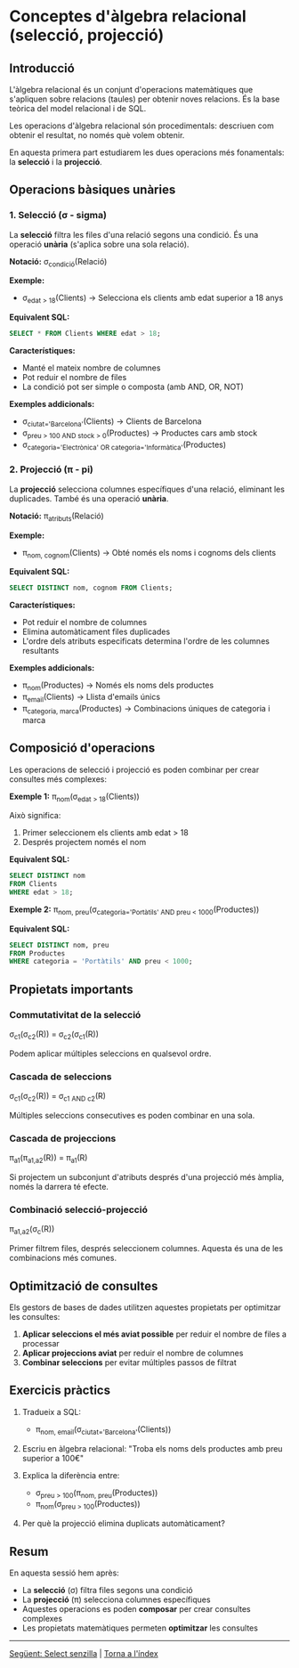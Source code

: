 # Conceptes d'àlgebra relacional (selecció, projecció)

## Introducció

L'àlgebra relacional és un conjunt d'operacions matemàtiques que s'apliquen sobre relacions (taules) per obtenir noves relacions. És la base teòrica del model relacional i de SQL.

Les operacions d'àlgebra relacional són procedimentals: descriuen com obtenir el resultat, no només què volem obtenir.

En aquesta primera part estudiarem les dues operacions més fonamentals: la **selecció** i la **projecció**.

## Operacions bàsiques unàries

### 1. Selecció (σ - sigma)

La **selecció** filtra les files d'una relació segons una condició. És una operació **unària** (s'aplica sobre una sola relació).

**Notació:** σ<sub>condició</sub>(Relació)

**Exemple:**
- σ<sub>edat > 18</sub>(Clients) → Selecciona els clients amb edat superior a 18 anys

**Equivalent SQL:**
```sql
SELECT * FROM Clients WHERE edat > 18;
```

**Característiques:**
- Manté el mateix nombre de columnes
- Pot reduir el nombre de files
- La condició pot ser simple o composta (amb AND, OR, NOT)

**Exemples addicionals:**
- σ<sub>ciutat='Barcelona'</sub>(Clients) → Clients de Barcelona
- σ<sub>preu > 100 AND stock > 0</sub>(Productes) → Productes cars amb stock
- σ<sub>categoria='Electrònica' OR categoria='Informàtica'</sub>(Productes)

### 2. Projecció (π - pi)

La **projecció** selecciona columnes específiques d'una relació, eliminant les duplicades. També és una operació **unària**.

**Notació:** π<sub>atributs</sub>(Relació)

**Exemple:**
- π<sub>nom, cognom</sub>(Clients) → Obté només els noms i cognoms dels clients

**Equivalent SQL:**
```sql
SELECT DISTINCT nom, cognom FROM Clients;
```

**Característiques:**
- Pot reduir el nombre de columnes
- Elimina automàticament files duplicades
- L'ordre dels atributs especificats determina l'ordre de les columnes resultants

**Exemples addicionals:**
- π<sub>nom</sub>(Productes) → Només els noms dels productes
- π<sub>email</sub>(Clients) → Llista d'emails únics
- π<sub>categoria, marca</sub>(Productes) → Combinacions úniques de categoria i marca

## Composició d'operacions

Les operacions de selecció i projecció es poden combinar per crear consultes més complexes:

**Exemple 1:**
π<sub>nom</sub>(σ<sub>edat > 18</sub>(Clients))

Això significa:
1. Primer seleccionem els clients amb edat > 18
2. Després projectem només el nom

**Equivalent SQL:**
```sql
SELECT DISTINCT nom 
FROM Clients 
WHERE edat > 18;
```

**Exemple 2:**
π<sub>nom, preu</sub>(σ<sub>categoria='Portàtils' AND preu < 1000</sub>(Productes))

**Equivalent SQL:**
```sql
SELECT DISTINCT nom, preu
FROM Productes
WHERE categoria = 'Portàtils' AND preu < 1000;
```

## Propietats importants

### Commutativitat de la selecció
σ<sub>c1</sub>(σ<sub>c2</sub>(R)) = σ<sub>c2</sub>(σ<sub>c1</sub>(R))

Podem aplicar múltiples seleccions en qualsevol ordre.

### Cascada de seleccions
σ<sub>c1</sub>(σ<sub>c2</sub>(R)) = σ<sub>c1 AND c2</sub>(R)

Múltiples seleccions consecutives es poden combinar en una sola.

### Cascada de projeccions
π<sub>a1</sub>(π<sub>a1,a2</sub>(R)) = π<sub>a1</sub>(R)

Si projectem un subconjunt d'atributs després d'una projecció més àmplia, només la darrera té efecte.

### Combinació selecció-projecció
π<sub>a1,a2</sub>(σ<sub>c</sub>(R))

Primer filtrem files, després seleccionem columnes. Aquesta és una de les combinacions més comunes.

## Optimització de consultes

Els gestors de bases de dades utilitzen aquestes propietats per optimitzar les consultes:

1. **Aplicar seleccions el més aviat possible** per reduir el nombre de files a processar
2. **Aplicar projeccions aviat** per reduir el nombre de columnes
3. **Combinar seleccions** per evitar múltiples passos de filtrat

## Exercicis pràctics

1. Tradueix a SQL:
   - π<sub>nom, email</sub>(σ<sub>ciutat='Barcelona'</sub>(Clients))

2. Escriu en àlgebra relacional: "Troba els noms dels productes amb preu superior a 100€"

3. Explica la diferència entre:
   - σ<sub>preu > 100</sub>(π<sub>nom, preu</sub>(Productes))
   - π<sub>nom</sub>(σ<sub>preu > 100</sub>(Productes))

4. Per què la projecció elimina duplicats automàticament?

## Resum

En aquesta sessió hem après:
- La **selecció** (σ) filtra files segons una condició
- La **projecció** (π) selecciona columnes específiques
- Aquestes operacions es poden **composar** per crear consultes complexes
- Les propietats matemàtiques permeten **optimitzar** les consultes

---

[Següent: Select senzilla](./02_intro_select.md) | [Torna a l'índex](./readme.md)

